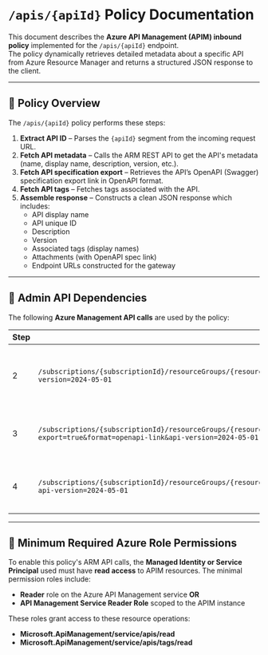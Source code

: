 # `/apis/{apiId}` Policy Documentation

This document describes the **Azure API Management (APIM) inbound policy** implemented for the `/apis/{apiId}` endpoint.  
The policy dynamically retrieves detailed metadata about a specific API from Azure Resource Manager and returns a structured JSON response to the client.

---

## 📖 Policy Overview

The `/apis/{apiId}` policy performs these steps:

1. **Extract API ID** – Parses the `{apiId}` segment from the incoming request URL.
2. **Fetch API metadata** – Calls the ARM REST API to get the API's metadata (name, display name, description, version, etc.).
3. **Fetch API specification export** – Retrieves the API’s OpenAPI (Swagger) specification export link in OpenAPI format.
4. **Fetch API tags** – Fetches tags associated with the API.
5. **Assemble response** – Constructs a clean JSON response which includes:
   - API display name
   - API unique ID
   - Description
   - Version
   - Associated tags (display names)
   - Attachments (with OpenAPI spec link)
   - Endpoint URLs constructed for the gateway

---

## 🔗 Admin API Dependencies

The following **Azure Management API calls** are used by the policy:

| Step | Endpoint | Method | Description |
|------|----------|--------|-------------|
| 2 | `/subscriptions/{subscriptionId}/resourceGroups/{resourceGroup}/providers/Microsoft.ApiManagement/service/{serviceName}/apis/{apiId}?api-version=2024-05-01` | `GET` | Retrieves detailed metadata for a specific API in APIM. |
| 3 | `/subscriptions/{subscriptionId}/resourceGroups/{resourceGroup}/providers/Microsoft.ApiManagement/service/{serviceName}/apis/{apiId}?export=true&format=openapi-link&api-version=2024-05-01` | `GET` | Retrieves OpenAPI (swagger) export link for the API. |
| 4 | `/subscriptions/{subscriptionId}/resourceGroups/{resourceGroup}/providers/Microsoft.ApiManagement/service/{serviceName}/apis/{apiId}/tags?api-version=2024-05-01` | `GET` | Retrieves tags associated with the API. |

---

## 🔐 Minimum Required Azure Role Permissions

To enable this policy's ARM API calls, the **Managed Identity or Service Principal** used must have **read access** to APIM resources. The minimal permission roles include:

- **Reader** role on the Azure API Management service **OR**
- **API Management Service Reader Role** scoped to the APIM instance

These roles grant access to these resource operations:
- **Microsoft.ApiManagement/service/apis/read**
- **Microsoft.ApiManagement/service/apis/tags/read**


